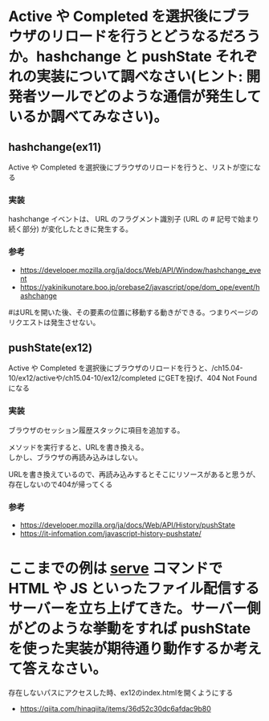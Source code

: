 # Active や Completed を選択後にブラウザのリロードを行うとどうなるだろうか。hashchange と pushState それぞれの実装について調べなさい(ヒント: 開発者ツールでどのような通信が発生しているか調べてみなさい)。

## hashchange(ex11)

Active や Completed を選択後にブラウザのリロードを行うと、リストが空になる

### 実装

hashchange イベントは、 URL のフラグメント識別子 (URL の # 記号で始まり続く部分) が変化したときに発生する。

### 参考

- https://developer.mozilla.org/ja/docs/Web/API/Window/hashchange_event
- https://yakinikunotare.boo.jp/orebase2/javascript/ope/dom_ope/event/hashchange

#はURLを開いた後、その要素の位置に移動する動きができる。つまりページのリクエストは発生させない。

## pushState(ex12)

Active や Completed を選択後にブラウザのリロードを行うと、/ch15.04-10/ex12/activeや/ch15.04-10/ex12/completed にGETを投げ、404 Not Foundになる

### 実装

ブラウザのセッション履歴スタックに項目を追加する。

メソッドを実行すると、URLを書き換える。  
しかし、ブラウザの再読み込みはしない。

URLを書き換えているので、再読み込みするとそこにリソースがあると思うが、存在しないので404が帰ってくる

### 参考

- https://developer.mozilla.org/ja/docs/Web/API/History/pushState
- https://it-infomation.com/javascript-history-pushstate/

# ここまでの例は [serve](https://www.npmjs.com/package/serve) コマンドで HTML や JS といったファイル配信するサーバーを立ち上げてきた。サーバー側がどのような挙動をすれば pushState を使った実装が期待通り動作するか考えて答えなさい。

存在しないパスにアクセスした時、ex12のindex.htmlを開くようにする


- https://qiita.com/hinaqiita/items/36d52c30dc6afdac9b80